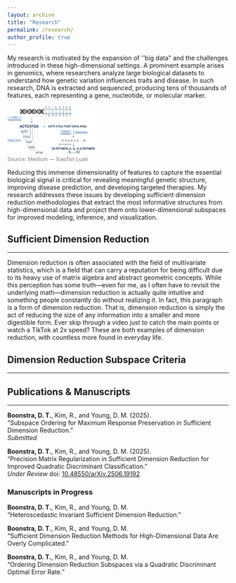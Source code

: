 ```yaml
---
layout: archive
title: "Research"
permalink: /research/
author_profile: true
---
```


My research is motivated by the expansion of ''big data" and the challenges introduced in these high-dimensional settings. A prominent example arises in genomics, where researchers analyze large biological datasets to understand how genetic variation influences traits and disease. In such research, DNA is extracted and sequenced, producing tens of thousands of features, each representing a gene, nucleotide, or molecular marker. 

<style>
.image-popup {
  cursor: zoom-in;
  transition: transform 0.2s ease;
}
.image-popup:hover {
  opacity: 0.9;
}
#popup-modal {
  display: none;
  position: fixed;
  z-index: 9999;
  padding-top: 5%;
  left: 0;
  top: 0;
  width: 100%;
  height: 100%;
  background-color: rgba(0,0,0,0.85);
}
#popup-modal img {
  margin: auto;
  display: block;
  max-width: 90%;
  max-height: 90%;
}
#popup-modal:target {
  display: block;
}
</style>

<a href="#popup-modal">
  <img src="/files/dna.png" alt="DNA sequence visualization"
       class="image-popup" style="width:40%; border-radius:8px;">
</a>

<div id="popup-modal">
  <a href="#" title="Close">
    <img src="/files/dna.png" alt="DNA sequence visualization">
  </a>
</div>

<div style="font-size:0.85em; color:gray;">
  Source:
  <a href="https://medium.com/@xiaofan.luan/dna-sequence-classification-based-on-milvus-f87e87bc5ba9"
     target="_blank" style="color:gray; text-decoration:none;">
     Medium — Xiaofan Luan
  </a>
</div>

Reducing this immense dimensionality of features to capture the essential biological signal is critical for revealing meaningful genetic structure, improving disease prediction, and developing targeted therapies. My research addresses these issues by developing sufficient dimension reduction methodologies that extract the most informative structures from high-dimensional data and project them onto lower-dimensional subspaces for improved modeling, inference, and visualization.

## Sufficient Dimension Reduction
--- 
Dimension reduction is often associated with the field of multivariate statistics, which is a field that can carry a reputation for being difficult due to its heavy use of matrix algebra and abstract geometric concepts. While this perception has some truth—even for me, as I often have to revisit the underlying math—dimension reduction is actually quite intuitive and something people constantly do without realizing it. In fact, this paragraph is a form of dimension reduction. That is, dimension reduction is simply the act of reducing the size of any information into a smaller and more digestible form. Ever skip through a video just to catch the main points or watch a TikTok at 2x speed? These are both examples of dimension reduction, with countless more found in everyday life. 


## Dimension Reduction Subspace Criteria
--- 

## Publications & Manuscripts
---

**Boonstra, D. T.**, Kim, R., and Young, D. M. (2025).  
“Subspace Ordering for Maximum Response Preservation in Sufficient Dimension Reduction.”  
*Submitted*

**Boonstra, D. T.**, Kim, R., and Young, D. M. (2025).  
“Precision Matrix Regularization in Sufficient Dimension Reduction for Improved Quadratic Discriminant Classification.”  
*Under Review*  doi: [10.48550/arXiv.2506.19192](https://doi.org/10.48550/arXiv.2506.19192)

### Manuscripts in Progress

**Boonstra, D. T.**, Kim, R., and Young, D. M.  
“Heteroscedastic Invariant Sufficient Dimension Reduction.”

**Boonstra, D. T.**, Kim, R., and Young, D. M.  
“Sufficient Dimension Reduction Methods for High-Dimensional Data Are Overly Complicated.”

**Boonstra, D. T.**, Kim, R., and Young, D. M.  
“Ordering Dimension Reduction Subspaces via a Quadratic Discriminant Optimal Error Rate.”







